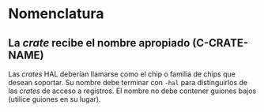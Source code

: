 # Nomenclatura

<a id="c-crate-name"></a>

## La _crate_ recibe el nombre apropiado (C-CRATE-NAME)

Las _crates_ HAL deberían llamarse como el chip o familia de chips que desean soportar. Su nombre debe terminar con `-hal` para distinguirlos de las _crates_ de acceso a registros. El nombre no debe contener guiones bajos (utilice guiones en su lugar).
